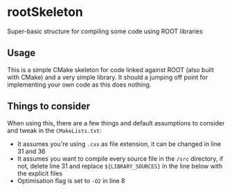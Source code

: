 # rootSkeleton
Super-basic structure for compiling some code using ROOT libraries

## Usage
This is a simple CMake skeleton for code linked against ROOT (also built with CMake) and a very simple library. It should a jumping off point for implementing your own code as this does nothing.

## Things to consider
When using this, there are a few things and default assumptions to consider and tweak in the `CMakeLists.txt`:
- It assumes you're using `.cxx` as file extension, it can be changed in line 31 and 36
- It assumes you want to compile every source file in the `/src` directory, if not, delete line 31 and replace `${LIBRARY_SOURCES}` in the line below with the explicit files
- Optimisation flag is set to `-O2` in line 8

